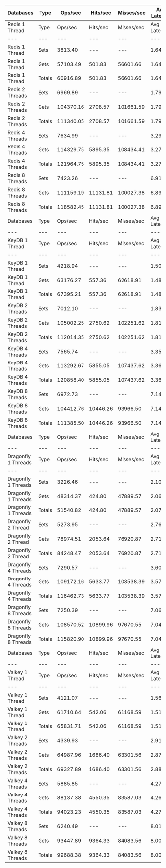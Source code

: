 | Databases | Type | Ops/sec | Hits/sec | Misses/sec | Avg Latency | p50 Latency | p99 Latency | p99.9 Latency | KB/sec |
| --- | --- | --- | --- | --- | --- | --- | --- | --- | --- |
| Redis 1 Thread | Type | Ops/sec | Hits/sec | Misses/sec | Avg Latency | p50 Latency | p99 Latency | p99.9 Latency | KB/sec |
| --- | --- | --- | --- | --- | --- | --- | --- | --- | --- |
Redis 1 Thread | Sets | 3813.40 | --- | --- | 1.64582 | 1.62300 | 2.60700 | 6.68700 | 2084.86 |
Redis 1 Thread | Gets | 57103.49 | 501.83 | 56601.66 | 1.64078 | 1.62300 | 2.59100 | 6.55900 | 2474.13 |
Redis 1 Thread | Totals | 60916.89 | 501.83 | 56601.66 | 1.64110 | 1.62300 | 2.59100 | 6.59100 | 4558.99 |
Redis 2 Threads | Sets | 6969.89 | --- | --- | 1.79831 | 1.67100 | 4.89500 | 10.94300 | 3810.58 |
Redis 2 Threads | Gets | 104370.16 | 2708.57 | 101661.59 | 1.79364 | 1.67100 | 4.83100 | 11.00700 | 5423.01 |
Redis 2 Threads | Totals | 111340.05 | 2708.57 | 101661.59 | 1.79393 | 1.67100 | 4.86300 | 11.00700 | 9233.59 |
Redis 4 Threads | Sets | 7634.99 | --- | --- | 3.29313 | 3.16700 | 7.87100 | 17.02300 | 4174.21 |
Redis 4 Threads | Gets | 114329.75 | 5895.35 | 108434.41 | 3.27343 | 3.15100 | 7.48700 | 16.63900 | 7413.26 |
Redis 4 Threads | Totals | 121964.75 | 5895.35 | 108434.41 | 3.27466 | 3.15100 | 7.51900 | 16.63900 | 11587.47 |
Redis 8 Threads | Sets | 7423.26 | --- | --- | 6.91724 | 6.46300 | 17.53500 | 48.89500 | 4058.45 |
Redis 8 Threads | Gets | 111159.19 | 11131.81 | 100027.38 | 6.89809 | 6.46300 | 17.27900 | 48.63900 | 9923.47 |
Redis 8 Threads | Totals | 118582.45 | 11131.81 | 100027.38 | 6.89929 | 6.46300 | 17.27900 | 48.63900 | 13981.92 |
| Databases | Type | Ops/sec | Hits/sec | Misses/sec | Avg Latency | p50 Latency | p99 Latency | p99.9 Latency | KB/sec |
| --- | --- | --- | --- | --- | --- | --- | --- | --- | --- |
| KeyDB 1 Thread | Type | Ops/sec | Hits/sec | Misses/sec | Avg Latency | p50 Latency | p99 Latency | p99.9 Latency | KB/sec |
| --- | --- | --- | --- | --- | --- | --- | --- | --- | --- |
KeyDB 1 Thread | Sets | 4218.94 | --- | --- | 1.50643 | 1.47100 | 2.41500 | 8.09500 | 2306.57 |
KeyDB 1 Thread | Gets | 63176.27 | 557.36 | 62618.91 | 1.48203 | 1.46300 | 2.35100 | 6.04700 | 2738.33 |
KeyDB 1 Thread | Totals | 67395.21 | 557.36 | 62618.91 | 1.48356 | 1.46300 | 2.35100 | 6.52700 | 5044.91 |
KeyDB 2 Threads | Sets | 7012.10 | --- | --- | 1.83335 | 1.59900 | 5.18300 | 11.71100 | 3833.65 |
KeyDB 2 Threads | Gets | 105002.25 | 2750.62 | 102251.62 | 1.81522 | 1.59100 | 4.92700 | 11.39100 | 5468.75 |
KeyDB 2 Threads | Totals | 112014.35 | 2750.62 | 102251.62 | 1.81636 | 1.59100 | 4.95900 | 11.39100 | 9302.41 |
KeyDB 4 Threads | Sets | 7565.74 | --- | --- | 3.35591 | 3.24700 | 8.63900 | 16.06300 | 4136.35 |
KeyDB 4 Threads | Gets | 113292.67 | 5855.05 | 107437.62 | 3.36310 | 3.24700 | 8.70300 | 16.31900 | 7352.64 |
KeyDB 4 Threads | Totals | 120858.40 | 5855.05 | 107437.62 | 3.36265 | 3.24700 | 8.70300 | 16.31900 | 11488.98 |
KeyDB 8 Threads | Sets | 6972.73 | --- | --- | 7.14753 | 6.62300 | 20.47900 | 49.15100 | 3812.14 |
KeyDB 8 Threads | Gets | 104412.76 | 10446.26 | 93966.50 | 7.14366 | 6.62300 | 20.60700 | 50.68700 | 9316.20 |
KeyDB 8 Threads | Totals | 111385.50 | 10446.26 | 93966.50 | 7.14390 | 6.62300 | 20.60700 | 50.68700 | 13128.34 |
| Databases | Type | Ops/sec | Hits/sec | Misses/sec | Avg Latency | p50 Latency | p99 Latency | p99.9 Latency | KB/sec |
| --- | --- | --- | --- | --- | --- | --- | --- | --- | --- |
| Dragonfly 1 Threads | Type | Ops/sec | Hits/sec | Misses/sec | Avg Latency | p50 Latency | p99 Latency | p99.9 Latency | KB/sec |
| --- | --- | --- | --- | --- | --- | --- | --- | --- | --- |
Dragonfly 1 Threads | Sets | 3226.46 | --- | --- | 2.10013 | 1.83900 | 4.67100 | 12.79900 | 1763.96 |
Dragonfly 1 Threads | Gets | 48314.37 | 424.80 | 47889.57 | 2.06979 | 1.83100 | 4.54300 | 8.51100 | 2093.43 |
Dragonfly 1 Threads | Totals | 51540.82 | 424.80 | 47889.57 | 2.07169 | 1.83100 | 4.54300 | 8.83100 | 3857.39 |
Dragonfly 2 Thread | Sets | 5273.95 | --- | --- | 2.76465 | 2.68700 | 8.03100 | 21.24700 | 2883.38 |
Dragonfly 2 Thread | Gets | 78974.51 | 2053.64 | 76920.87 | 2.71261 | 2.68700 | 7.39100 | 13.95100 | 4105.54 |
Dragonfly 2 Thread | Totals | 84248.47 | 2053.64 | 76920.87 | 2.71587 | 2.68700 | 7.42300 | 14.46300 | 6988.92 |
Dragonfly 4 Threads | Sets | 7290.57 | --- | --- | 3.60432 | 3.69500 | 9.21500 | 19.32700 | 3985.90 |
Dragonfly 4 Threads | Gets | 109172.16 | 5633.77 | 103538.39 | 3.57505 | 3.67900 | 9.02300 | 18.68700 | 7081.03 |
Dragonfly 4 Threads | Totals | 116462.73 | 5633.77 | 103538.39 | 3.57688 | 3.67900 | 9.02300 | 18.68700 | 11066.94 |
Dragonfly 8 Threads | Sets | 7250.39 | --- | --- | 7.06205 | 6.62300 | 23.29500 | 58.62300 | 3963.94 |
Dragonfly 8 Threads | Gets | 108570.52 | 10899.96 | 97670.55 | 7.04730 | 6.62300 | 22.91100 | 58.36700 | 9706.15 |
Dragonfly 8 Threads | Totals | 115820.90 | 10899.96 | 97670.55 | 7.04822 | 6.62300 | 22.91100 | 58.36700 | 13670.09 |
| Databases | Type | Ops/sec | Hits/sec | Misses/sec | Avg Latency | p50 Latency | p99 Latency | p99.9 Latency | KB/sec |
| --- | --- | --- | --- | --- | --- | --- | --- | --- | --- |
| Valkey 1 Thread | Type | Ops/sec | Hits/sec | Misses/sec | Avg Latency | p50 Latency | p99 Latency | p99.9 Latency | KB/sec |
| --- | --- | --- | --- | --- | --- | --- | --- | --- | --- |
Valkey 1 Thread | Sets | 4121.07 | --- | --- | 1.56470 | 1.44700 | 3.50300 | 18.30300 | 2253.06 |
Valkey 1 Thread | Gets | 61710.64 | 542.06 | 61168.59 | 1.51554 | 1.44700 | 3.32700 | 7.58300 | 2673.61 |
Valkey 1 Thread | Totals | 65831.71 | 542.06 | 61168.59 | 1.51862 | 1.44700 | 3.35900 | 8.06300 | 4926.68 |
Valkey 2 Threads | Sets | 4339.93 | --- | --- | 2.91183 | 2.22300 | 7.77500 | 14.46300 | 2372.72 |
Valkey 2 Threads | Gets | 64987.96 | 1686.40 | 63301.56 | 2.87860 | 2.20700 | 7.42300 | 14.20700 | 3376.67 |
Valkey 2 Threads | Totals | 69327.89 | 1686.40 | 63301.56 | 2.88068 | 2.20700 | 7.45500 | 14.20700 | 5749.39 |
Valkey 4 Threads | Sets | 5885.85 | --- | --- | 4.27554 | 4.03100 | 10.11100 | 21.50300 | 3217.92 |
Valkey 4 Threads | Gets | 88137.38 | 4550.35 | 83587.03 | 4.26977 | 4.03100 | 10.11100 | 21.63100 | 5717.73 |
Valkey 4 Threads | Totals | 94023.23 | 4550.35 | 83587.03 | 4.27013 | 4.03100 | 10.11100 | 21.63100 | 8935.65 |
Valkey 8 Threads | Sets | 6240.49 | --- | --- | 8.01364 | 7.61500 | 22.14300 | 57.85500 | 3411.81 |
Valkey 8 Threads | Gets | 93447.89 | 9364.33 | 84083.56 | 8.00108 | 7.58300 | 22.14300 | 58.62300 | 8345.45 |
Valkey 8 Threads | Totals | 99688.38 | 9364.33 | 84083.56 | 8.00187 | 7.58300 | 22.14300 | 58.62300 | 11757.25 |
